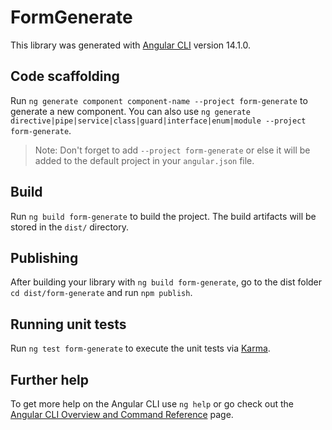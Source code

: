 # FormGenerate

This library was generated with [Angular CLI](https://github.com/angular/angular-cli) version 14.1.0.

## Code scaffolding

Run `ng generate component component-name --project form-generate` to generate a new component. You can also use `ng generate directive|pipe|service|class|guard|interface|enum|module --project form-generate`.
> Note: Don't forget to add `--project form-generate` or else it will be added to the default project in your `angular.json` file. 

## Build

Run `ng build form-generate` to build the project. The build artifacts will be stored in the `dist/` directory.

## Publishing

After building your library with `ng build form-generate`, go to the dist folder `cd dist/form-generate` and run `npm publish`.

## Running unit tests

Run `ng test form-generate` to execute the unit tests via [Karma](https://karma-runner.github.io).

## Further help

To get more help on the Angular CLI use `ng help` or go check out the [Angular CLI Overview and Command Reference](https://angular.io/cli) page.
